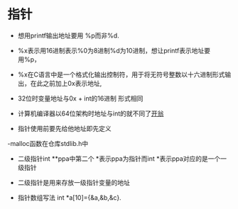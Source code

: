 # 指针

- 想用printf输出地址要用 %p而非%d.

- %x表示用16进制表示%0为8进制%d为10进制，想让printf表示地址要用%p，

- %x在C语言中是一个格式化输出控制符，用于将无符号整数以十六进制形式输出，在此之前加上0x表示地址,
  
- 32位时变量地址与0x + int的16进制 形式相同

- 计算机编译器以64位架构时地址与int的就不同了[开翁](https://www.bilibili.com/video/BV1dr4y1n7vA?p=81&vd_source=118ec3e1331623bed855083e90d07a18)

- 指针使用前要先给他地址即先定义

-malloc函数在仓库stdlib.h中

- 二级指针int **ppa中第二个 *表示ppa为指针而int *表示ppa对应的是一个一级指针

- 二级指针是用来存放一级指针变量的地址

- 指针数组写法 int *a[10]={&a,&b,&c}.